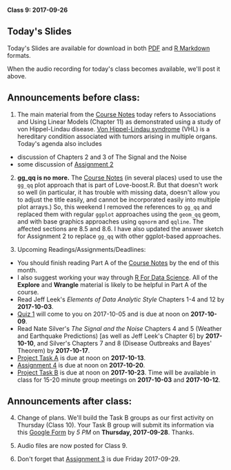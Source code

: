 **Class 9: 2017-09-26**

## Today's Slides

Today's Slides are available for download in both [PDF](https://github.com/THOMASELOVE/431slides/blob/master/class_09/431_2017_class-09-slides.pdf) and [R Markdown](https://github.com/THOMASELOVE/431slides/blob/master/class_09/431_2017_class-09-slides.Rmd) formats. 

When the audio recording for today's class becomes available, we'll post it above.

## Announcements before class:

1. The main material from the [Course Notes](https://thomaselove.github.io/431notes/) today refers to Associations and Using Linear Models (Chapter 11) as demonstrated using a study of von Hippel-Lindau disease. [Von Hippel-Lindau syndrome](http://www.cancer.net/cancer-types/von-hippel-lindau-syndrome) (VHL) is a hereditary condition associated with tumors arising in multiple organs. Today's agenda also includes
  + discussion of Chapters 2 and 3 of The Signal and the Noise
  + some discussion of [Assignment 2](https://github.com/THOMASELOVE/431homework/blob/master/HW2/README.md)

2. **gg_qq is no more.** The [Course Notes](https://thomaselove.github.io/431notes/index.html) (in several places) used to use the `gg_qq` plot approach that is part of Love-boost.R. But that doesn't work so well (in particular, it has trouble with missing data, doesn't allow you to adjust the title easily, and cannot be incorporated easily into multiple plot arrays.) So, this weekend I removed the references to `gg_qq` and replaced them with regular `ggplot` approaches using the `geom_qq` geom, and with base graphics approaches using `qqnorm` and `qqline`. The affected sections are 8.5 and 8.6. I have also updated the answer sketch for Assignment 2 to replace `gg_qq` with other ggplot-based approaches.

3. Upcoming Readings/Assignments/Deadlines:

- You should finish reading Part A of the [Course Notes](https://thomaselove.github.io/431notes/) by the end of this month.
- I also suggest working your way through [R For Data Science](http://r4ds.had.co.nz/). All of the **Explore** and **Wrangle** material is likely to be helpful in Part A of the course.
- Read Jeff Leek's *Elements of Data Analytic Style* Chapters 1-4 and 12 by **2017-10-03**.
- [Quiz 1](https://thomaselove.github.io/431syllabus/quizzes.html) will come to you on 2017-10-05 and is due at noon on **2017-10-09**.
- Read Nate Silver's *The Signal and the Noise* Chapters 4 and 5 (Weather and Earthquake Predictions) [as well as Jeff Leek's Chapter 6] by **2017-10-10**, and Silver's Chapters 7 and 8 (Disease Outbreaks and Bayes' Theorem) by **2017-10-17**.
- [Project Task A](https://github.com/THOMASELOVE/431project/tree/master/TaskA) is due at noon on **2017-10-13**.
- [Assignment 4](https://github.com/THOMASELOVE/431homework/blob/master/431-2017_assignment-4.md) is due at noon on **2017-10-20**.
- [Project Task B](https://github.com/THOMASELOVE/431project/tree/master/TaskB) is due at noon on **2017-10-23**. Time will be available in class for 15-20 minute group meetings on **2017-10-03** and **2017-10-12**.

## Announcements after class:

4. Change of plans. We'll build the Task B groups as our first activity on Thursday (Class 10). Your Task B group will submit its information via this [Google Form](https://goo.gl/forms/WaQOdCEAW0wxdjJh2) by *5 PM* on **Thursday, 2017-09-28**. Thanks.

5. Audio files are now posted for Class 9.

6. Don't forget that [Assignment 3](https://github.com/THOMASELOVE/431homework/blob/master/431-2017_assignment-3.md) is due Friday 2017-09-29.

